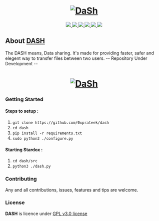 <h1 align="center">
  <br>
  <a href="https://github.com/0xprateek"><img src="https://i.imgur.com/EwsepV8.png" alt="DaSh"></a>
</h1>

<p align="center">  
  <a href="https://docs.python.org/3/download.html">
    <img src="https://img.shields.io/badge/Python-3.x-green.svg">
  </a>
  <a href="https://github.com/0xprateek/DaSh">
    <img src="https://img.shields.io/badge/Version-v1.0.0%20(beta)-blue.svg">
  </a>
  <a href="https://github.com/0xPrateek/DaSh/blob/master/LICENSE">
    <img src="https://img.shields.io/badge/License-GPLv3-orange.svg">
  </a> 
  <a href="https://github.com/0xprateek/Dash">
    <img src="https://img.shields.io/badge/OS-Linux-black.svg">
    <img src="https://img.shields.io/badge/OS-Windows-blue.svg">
    <img src="https://img.shields.io/badge/OS-Mac-Red.svg">
  </a>
</p>

## About [DASH](https://github.com/0xprateek/Dash)

The DASH means, Data sharing. It's made for providing faster, safer and elegent way to transfer files between two users.
-- Repository Under Development --
<h1 align="center">
<a href="https://github.com/0xprateek/DASH"><img src="https://github.com/0xPrateek/DASH/blob/master/Logo/DASH.gif" alt="DaSh"></a>
  </h1>

### Getting Started

#### Steps to setup :

1. `git clone https://github.com/0xprateek/dash`
2. `cd dash`
3. `pip install -r requirements.txt`
4. `sudo python3 ./configure.py`

#### Starting Stardox :

1. `cd dash/src`<br/>
2.  `python3 ./dash.py`



### Contributing
Any and all contributions, issues, features and tips are welcome.

### License
**DASH** is licence under [GPL v3.0 license](https://www.gnu.org/licenses/gpl-3.0.en.html)
